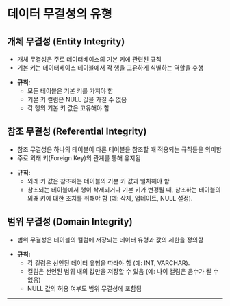 # 데이터 무결성의 유형

## 개체 무결성 (Entity Integrity)
* 개체 무결성은 주로 데이터베이스의 기본 키에 관련된 규칙
* 기본 키는 데이터베이스 테이블에서 각 행을 고유하게 식별하는 역할을 수행

- **규칙:**
  - 모든 테이블은 기본 키를 가져야 함
  - 기본 키 컬럼은 NULL 값을 가질 수 없음
  - 각 행의 기본 키 값은 고유해야 함

## 참조 무결성 (Referential Integrity)
* 참조 무결성은 하나의 테이블이 다른 테이블을 참조할 때 적용되는 규칙들을 의미함
* 주로 외래 키(Foreign Key)의 관계를 통해 유지됨

- **규칙:**
  - 외래 키 값은 참조하는 테이블의 기본 키 값과 일치해야 함
  - 참조되는 테이블에서 행이 삭제되거나 기본 키가 변경될 때, 참조하는 테이블의 외래 키에 대한 조치를 취해야 함 (예: 삭제, 업데이트, NULL 설정).

## 범위 무결성 (Domain Integrity)
* 범위 무결성은 테이블의 컬럼에 저장되는 데이터 유형과 값의 제한을 정의함

- **규칙:**
  - 각 컬럼은 선언된 데이터 유형을 따라야 함 (예: INT, VARCHAR).
  - 컬럼은 선언된 범위 내의 값만을 저장할 수 있음 (예: 나이 컬럼은 음수가 될 수 없음)
  - NULL 값의 허용 여부도 범위 무결성에 포함됨

*** 
